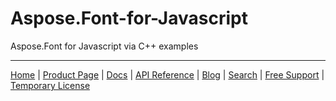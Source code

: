 # Aspose.Font-for-Javascript
Aspose.Font for Javascript via C++ examples

------------
[Home](https://www.aspose.com/) | [Product Page](https://products.aspose.com/font/javascript-cpp) | [Docs](https://docs.aspose.com/font/javascript-cpp/) | [API Reference](https://reference.aspose.com/font/javascript-cpp/) | [Blog](https://blog.aspose.com/category/font/) | [Search](https://search.aspose.com/) | [Free Support](https://forum.aspose.com/c/font) | [Temporary License](https://purchase.aspose.com/temporary-license)

